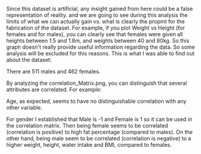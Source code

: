 Since this dataset is artificial, any insight gained from here could be a false representation of reality. and we are going to see during this analysis the limits of what we can actually gain vs. what is clearly the propmt for the fabrication of the dataset. For example, if you plot Weight vs Height (for females and for males), you can clearly see that females were given all heights between 1.5 and 1.8m, and weights between 40 and 80kg. So this graph doesn't really provide useful information regarding the data. So some analysis will be excluded for this reasons. This is what I was able to find out about the dataset:

There are 511 males and 462 females.

By analyzing the correlation_Matrix.png, you can distinguish that several attributes are correlated. For example:

Age, as expected, seems to have no distinguishable correlation with any other variable.

For gender I established that Male is -1 and Female is 1 so it can be used in the correlation matrix. Then being female seems to be correlated (correlation is positive) to high fat percentage (compared to males). On the other hand, being male seem to be correlated (correlation is negative) to a higher weight, height, water intake and BMI, compared to females.

